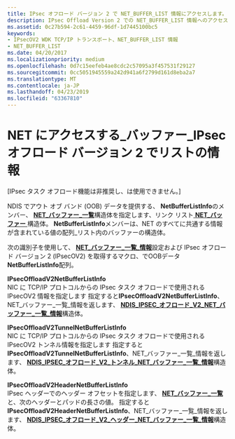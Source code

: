 ```yaml
---
title: IPsec オフロード バージョン 2 で NET_BUFFER_LIST 情報にアクセスします。
description: IPsec Offload Version 2 での NET_BUFFER_LIST 情報へのアクセス
ms.assetid: 0c27b594-2c61-4459-96df-1d7445100bc5
keywords:
- IPsecOV2 WDK TCP/IP トランスポート、NET_BUFFER_LIST 情報
- NET_BUFFER_LIST
ms.date: 04/20/2017
ms.localizationpriority: medium
ms.openlocfilehash: 0d7c15eefeb4ae8cdc2c57095a3f457531f29127
ms.sourcegitcommit: 0cc5051945559a242d941a6f2799d161d8eba2a7
ms.translationtype: MT
ms.contentlocale: ja-JP
ms.lasthandoff: 04/23/2019
ms.locfileid: "63367810"
---
```

# <a name="accessing-netbufferlist-information-in-ipsec-offload-version-2"></a>NET にアクセスする\_バッファー\_IPsec オフロード バージョン 2 でリストの情報

\[IPsec タスク オフロード機能は非推奨し、は使用できません。\]




NDIS でアウト オブ バンド (OOB) データを提供する、 **NetBufferListInfo**のメンバー、 [ **NET\_バッファー\_一覧**](https://msdn.microsoft.com/library/windows/hardware/ff568388)構造体を指定します、リンク リスト[ **NET\_バッファー** ](https://msdn.microsoft.com/library/windows/hardware/ff568376)構造体。 **NetBufferListInfo**メンバーは、NET のすべてに共通する情報が含まれている値の配列\_リスト内のバッファーの構造体。

次の識別子を使用して、 [ **NET\_バッファー\_一覧\_情報**](https://msdn.microsoft.com/library/windows/hardware/ff568401)設定および IPsec オフロード バージョン 2 (IPsecOV2) を取得するマクロ、でOOBデータ**NetBufferListInfo**配列。

<a href="" id="ipsecoffloadv2netbufferlistinfo"></a>**IPsecOffloadV2NetBufferListInfo**  
NIC に TCP/IP プロトコルからの IPsec タスク オフロードで使用される IPsecOV2 情報を指定します 指定すると**IPsecOffloadV2NetBufferListInfo**、NET\_バッファー\_一覧\_情報を返します、 [ **NDIS\_IPSEC\_オフロード\_V2\_NET\_バッファー\_一覧\_情報**](https://msdn.microsoft.com/library/windows/hardware/ff565818)構造体。

<a href="" id="ipsecoffloadv2tunnelnetbufferlistinfo"></a>**IPsecOffloadV2TunnelNetBufferListInfo**  
NIC に TCP/IP プロトコルからの IPsec タスク オフロードで使用される IPsecOV2 トンネル情報を指定します 指定すると**IPsecOffloadV2TunnelNetBufferListInfo**、NET\_バッファー\_一覧\_情報を返します、 [ **NDIS\_IPSEC\_オフロード\_V2\_トンネル\_NET\_バッファー\_一覧\_情報**](https://msdn.microsoft.com/library/windows/hardware/ff565843)構造体。

<a href="" id="ipsecoffloadv2headernetbufferlistinfo"></a>**IPsecOffloadV2HeaderNetBufferListInfo**  
IPsec ヘッダーでのヘッダー オフセットを指定します、 [ **NET\_バッファー\_一覧**](https://msdn.microsoft.com/library/windows/hardware/ff568388)と、次のヘッダーとパッドの長さの値。 指定すると**IPsecOffloadV2HeaderNetBufferListInfo**、NET\_バッファー\_一覧\_情報を返します、 [ **NDIS\_IPSEC\_オフロード\_V2\_ヘッダー\_NET\_バッファー\_一覧\_情報**](https://msdn.microsoft.com/library/windows/hardware/ff565812)構造体。

 

 





